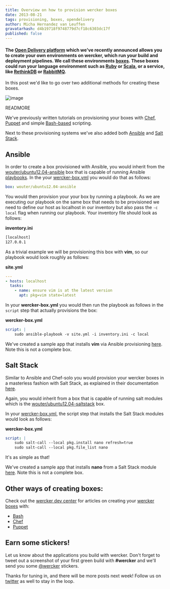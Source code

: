 ```yaml
---
title: Overview on how to provision wercker boxes
date: 2013-08-21
tags: provisioning, boxes, opendelivery
author: Micha Hernandez van Leuffen
gravatarhash: d4b19718f9748779d7cf18c6303dc17f
published: false
---
```


<h4 class="subheader">
The <a href="http://blog.wercker.com/2013/07/22/Announcing-the-Open-Delivery-platform.html">Open Delivery platform</a> which we've recently announced allows you to create your own environments on wercker, which run your build and deployment pipelines. We call these environments <a href="http://devcenter.wercker.com/articles/boxes/">boxes</a>. These <strong>boxes</strong> could run your language environment such as <a href="https://app.wercker.com/#applications/51ab917fdf8960ba45004497/tab/details">Ruby</a> or <a href="https://app.wercker.com/#applications/51f2cbaddf5a46247c0017c8/tab/details">Scala<a/>, or a service, like <a href="https://app.wercker.com/#applications/51cc29f604a2788145000b67/tab/details">RethinkDB</a> or <a href="https://app.wercker.com/#applications/51acf2a7c67e0560780006d2/tab/details">RabbitMQ</a>.
</h4>

In this post we'd like to go over two additional methods for creating these boxes.

![image](http://f.cl.ly/items/240Z2W073i0n1n1M3v1Z/wercker%2Bprovisioning.png)

READMORE

We've previously written tutorials on provisioning your boxes with [Chef](http://devcenter.wercker.com/articles/boxes/chef.html), [Puppet](http://devcenter.wercker.com/articles/boxes/puppet.html) and simple [Bash-based](http://devcenter.wercker.com/articles/boxes/bash.html) scripting.

Next to these provisioning systems we've also added both [Ansible](www.ansibleworks.com) and [Salt Stack](http://saltstack.com/).

## Ansible

In order to create a box provisioned with Ansible, you would inherit from the [wouter/ubuntu12.04-ansible](https://app.wercker.com/#applications/520b5e058a20a2624500a8f8/tab/details) box that is capable of running Ansible [playbooks](http://www.ansibleworks.com/docs/playbooks.html). In the your [wercker-box.yml](http://devcenter.wercker.com/articles/boxes/#create) you would do that as follows:

``` yaml
box: wouter/ubuntu12.04-ansible
```

You would then provision your your box by running a playbook. As we are executing our playbook on the same box that needs to be provisioned we need to define our host as localhost in our inventory but also pass the `-c local` flag when running our playbook. Your inventory file should look as follows:

**inventory.ini**

``` bash
[localhost]
127.0.0.1
```

As a trivial example we will be provisioning this box with **vim**, so our playbook would look roughly as follows:

**site.yml**

``` yaml
---
- hosts: localhost
  tasks:
    - name: ensure vim is at the latest version
      apt: pkg=vim state=latest
```

In your **wercker-box.yml** you would then run the playbook as follows in the `script` step that actually provisions the box:

**wercker-box.yml**

``` yaml
script: |
    sudo ansible-playbook -v site.yml -i inventory.ini -c local
```

We've created a sample app that installs **vim** via Ansible provisioning [here](https://github.com/mies/getting-started-ansible).
Note this is not a complete box.


## Salt Stack
Similar to Ansible and Chef-solo you would provision your wercker boxes in a masterless fashion with Salt Stack, as explained in their documentation [here](http://docs.saltstack.com/topics/tutorials/quickstart.html).

Again, you would inherit from a box that is capable of running salt modules which is the [wouter/ubuntu12.04-saltstack](https://app.wercker.com/#applications/5213619ccd37be2d020006dc/tab/details) box.

In your [wercker-box.yml](http://devcenter.wercker.com/articles/boxes/#create), the script step that installs the Salt Stack modules would look as follows:

**wercker-box.yml**

``` yaml
script: |
    sudo salt-call --local pkg.install nano refresh=true
    sudo salt-call --local pkg.file_list nano
```

It's as simple as that!

We've created a sample app that installs **nano** from a Salt Stack module [here](https://github.com/wwwouter/getting-started-saltstack/).
Note this is not a complete box.

## Other ways of creating boxes:

Check out the [wercker dev center](http://devcenter.wercker.com) for articles on creating your [wercker boxes](http://devcenter.wercker.com/articles/boxes/) with:

* [Bash](http://devcenter.wercker.com/articles/boxes/bash.html)
* [Chef](http://devcenter.wercker.com/articles/boxes/chef.html)
* [Puppet](http://devcenter.wercker.com/articles/boxes/puppet.html)

## Earn some stickers!

Let us know about the applications you build with wercker. Don't forget to tweet out a screenshot of your first green build with **#wercker** and we'll send you some [@wercker](http://twitter.com/wercker) stickers.

Thanks for tuning in, and there will be more posts next week! Follow us on [twitter](http://twitter.com/wercker) as well to stay in the loop.